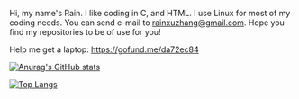 Hi, my name's Rain. I like coding in C, and HTML. I use Linux for most of my coding needs. You can send e-mail to rainxuzhang@gmail.com. Hope you find my repositories to be of use for you!

Help me get a laptop: https://gofund.me/da72ec84

[![Anurag's GitHub stats](https://github-readme-stats.vercel.app/api?username=RainXuZhang)](https://github.com/anuraghazra/github-readme-stats&theme=shadow_blue&show-icons=true)

[![Top Langs](https://github-readme-stats.vercel.app/api/top-langs/?username=RainXuZhang)](https://github.com/anuraghazra/github-readme-stats&theme=shadow_blue)
